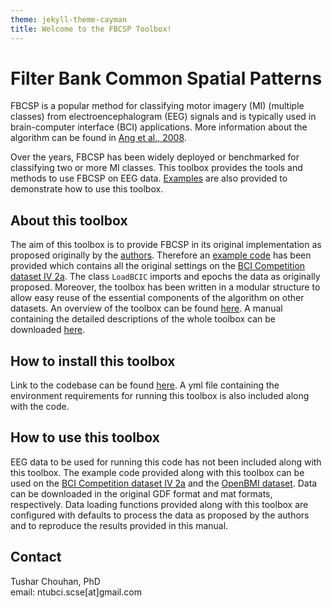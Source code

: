 ```yaml
---
theme: jekyll-theme-cayman
title: Welcome to the FBCSP Toolbox!
---
```


# Filter Bank Common Spatial Patterns

FBCSP is a popular method for classifying motor imagery (MI) (multiple classes) from electroencephalogram (EEG) signals and is typically used in brain-computer interface (BCI) applications. More information about the algorithm can be found in <a href="https://ieeexplore.ieee.org/document/4634130">Ang et al., 2008</a>.

Over the years, FBCSP has been widely deployed or benchmarked for classifying two or more MI classes. This toolbox provides the tools and methods to use FBCSP on EEG data. <a href="https://fbcsptoolbox.github.io/tutorials" target="_blank">Examples</a> are also provided to demonstrate how to use this toolbox. 

## About this toolbox
The aim of this toolbox is to provide FBCSP in its original implementation as proposed originally by the <a href="https://fbcsptoolbox.github.io/publications#Ang2012frontiers" target="_blank">authors</a>. Therefore an <a href="https://fbcsptoolbox.github.io/tutorials" target="_blank">example code</a> has been provided which contains all the original settings on the <a href="http://www.bbci.de/competition/iv">BCI Competition dataset IV 2a</a>. The class `LoadBCIC` imports and epochs the data as originally proposed. Moreover, the toolbox has been written in a modular structure to allow easy reuse of the essential components of the  algorithm on other datasets. An overview of the toolbox can be found <a href="https://fbcsptoolbox.github.io/architecture" target="_blank">here</a>. A manual containing the detailed descriptions of the whole toolbox can be downloaded <a href="https://github.com/fbcsptoolbox/fbcsp_code/blob/master/FBCSP%20Toolbox%20Manual.pdf">here</a>. 

## How to install this toolbox
Link to the codebase can be found <a href="https://github.com/fbcsptoolbox/fbcsp_code">here</a>.
A yml file containing the environment requirements for running this toolbox is also included along with the code.

## How to use this toolbox
EEG data to be used for running this code has not been included along with this toolbox. The example code provided along with this toolbox can be used on the <a href="http://www.bbci.de/competition/iv">BCI Competition dataset IV 2a</a> and the <a href="https://academic.oup.com/gigascience/article/8/5/giz002/5304369">OpenBMI dataset</a>. Data can be downloaded in the original GDF format and mat formats, respectively. Data loading functions provided along with this toolbox are configured with defaults to process the data as proposed by the authors and to reproduce the results provided in this manual.

## Contact
Tushar Chouhan, PhD <br/>
email: ntubci.scse[at]gmail.com
